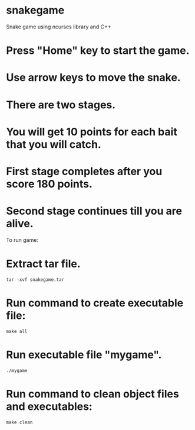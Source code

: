 # snakegame
Snake game using ncurses library and C++
			      
# Press "Home" key to start the game.
# Use arrow keys to move the snake.
# There are two stages.
# You will get 10 points for each bait that you will catch.
# First stage completes after you score 180 points.
# Second stage continues till you are alive.

To run game:
# Extract tar file.
	tar -xvf snakegame.tar
# Run command to create executable file:
	make all
# Run executable file "mygame".
	./mygame
# Run command to clean object files and executables:
	make clean
